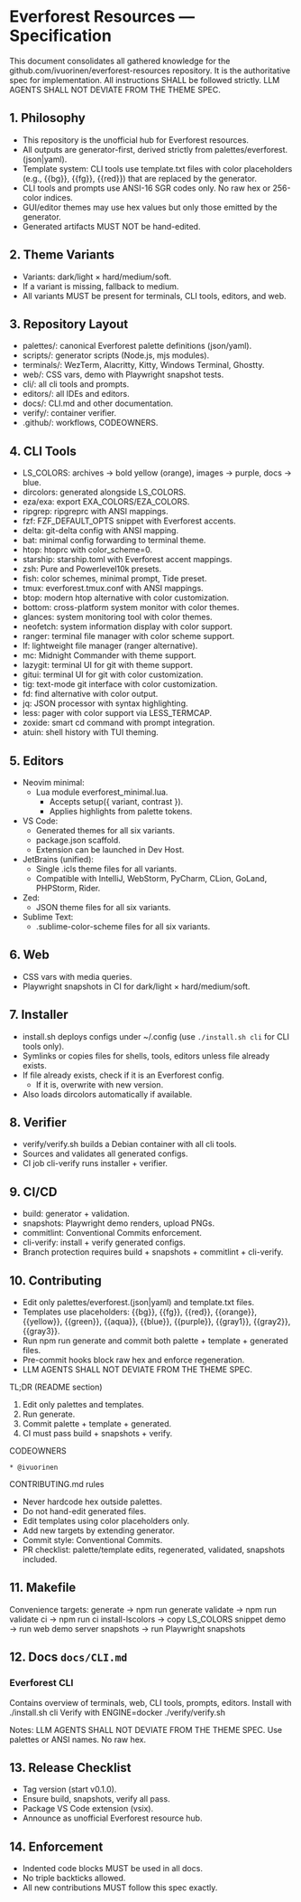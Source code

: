 # Everforest Resources — Specification

This document consolidates all gathered knowledge for the github.com/ivuorinen/everforest-resources repository. It is the authoritative spec for implementation. All instructions SHALL be followed strictly. LLM AGENTS SHALL NOT DEVIATE FROM THE THEME SPEC.

## 1. Philosophy

- This repository is the unofficial hub for Everforest resources.
- All outputs are generator-first, derived strictly from palettes/everforest.(json|yaml).
- Template system: CLI tools use template.txt files with color placeholders (e.g., {{bg}}, {{fg}}, {{red}}) that are replaced by the generator.
- CLI tools and prompts use ANSI-16 SGR codes only. No raw hex or 256-color indices.
- GUI/editor themes may use hex values but only those emitted by the generator.
- Generated artifacts MUST NOT be hand-edited.

## 2. Theme Variants

- Variants: dark/light × hard/medium/soft.
- If a variant is missing, fallback to medium.
- All variants MUST be present for terminals, CLI tools, editors, and web.

## 3. Repository Layout

- palettes/: canonical Everforest palette definitions (json/yaml).
- scripts/: generator scripts (Node.js, mjs modules).
- terminals/: WezTerm, Alacritty, Kitty, Windows Terminal, Ghostty.
- web/: CSS vars, demo with Playwright snapshot tests.
- cli/: all cli tools and prompts.
- editors/: all IDEs and editors.
- docs/: CLI.md and other documentation.
- verify/: container verifier.
- .github/: workflows, CODEOWNERS.

## 4. CLI Tools

- LS_COLORS: archives → bold yellow (orange), images → purple, docs → blue.
- dircolors: generated alongside LS_COLORS.
- eza/exa: export EXA_COLORS/EZA_COLORS.
- ripgrep: ripgreprc with ANSI mappings.
- fzf: FZF_DEFAULT_OPTS snippet with Everforest accents.
- delta: git-delta config with ANSI mapping.
- bat: minimal config forwarding to terminal theme.
- htop: htoprc with color_scheme=0.
- starship: starship.toml with Everforest accent mappings.
- zsh: Pure and Powerlevel10k presets.
- fish: color schemes, minimal prompt, Tide preset.
- tmux: everforest.tmux.conf with ANSI mappings.
- btop: modern htop alternative with color customization.
- bottom: cross-platform system monitor with color themes.
- glances: system monitoring tool with color themes.
- neofetch: system information display with color support.
- ranger: terminal file manager with color scheme support.
- lf: lightweight file manager (ranger alternative).
- mc: Midnight Commander with theme support.
- lazygit: terminal UI for git with theme support.
- gitui: terminal UI for git with color customization.
- tig: text-mode git interface with color customization.
- fd: find alternative with color output.
- jq: JSON processor with syntax highlighting.
- less: pager with color support via LESS_TERMCAP.
- zoxide: smart cd command with prompt integration.
- atuin: shell history with TUI theming.

## 5. Editors

- Neovim minimal:
  - Lua module everforest_minimal.lua.
    - Accepts setup({ variant, contrast }).
    - Applies highlights from palette tokens.
- VS Code:
  - Generated themes for all six variants.
  - package.json scaffold.
  - Extension can be launched in Dev Host.
- JetBrains (unified):
  - Single .icls theme files for all variants.
  - Compatible with IntelliJ, WebStorm, PyCharm, CLion, GoLand, PHPStorm, Rider.
- Zed:
  - JSON theme files for all six variants.
- Sublime Text:
  - .sublime-color-scheme files for all six variants.

## 6. Web

- CSS vars with media queries.
- Playwright snapshots in CI for dark/light × hard/medium/soft.

## 7. Installer

- install.sh deploys configs under ~/.config (use `./install.sh cli` for CLI tools only).
- Symlinks or copies files for shells, tools, editors unless file already exists.
- If file already exists, check if it is an Everforest config.
  - If it is, overwrite with new version.
- Also loads dircolors automatically if available.

## 8. Verifier

- verify/verify.sh builds a Debian container with all cli tools.
- Sources and validates all generated configs.
- CI job cli-verify runs installer + verifier.

## 9. CI/CD

- build: generator + validation.
- snapshots: Playwright demo renders, upload PNGs.
- commitlint: Conventional Commits enforcement.
- cli-verify: install + verify generated configs.
- Branch protection requires build + snapshots + commitlint + cli-verify.

## 10. Contributing

- Edit only palettes/everforest.(json|yaml) and template.txt files.
- Templates use placeholders: {{bg}}, {{fg}}, {{red}}, {{orange}}, {{yellow}}, {{green}}, {{aqua}}, {{blue}}, {{purple}}, {{gray1}}, {{gray2}}, {{gray3}}.
- Run npm run generate and commit both palette + template + generated files.
- Pre-commit hooks block raw hex and enforce regeneration.
- LLM AGENTS SHALL NOT DEVIATE FROM THE THEME SPEC.

TL;DR (README section)

1. Edit only palettes and templates.
2. Run generate.
3. Commit palette + template + generated.
4. CI must pass build + snapshots + verify.

CODEOWNERS

`* @ivuorinen`

CONTRIBUTING.md rules

- Never hardcode hex outside palettes.
- Do not hand-edit generated files.
- Edit templates using color placeholders only.
- Add new targets by extending generator.
- Commit style: Conventional Commits.
- PR checklist: palette/template edits, regenerated, validated, snapshots included.

## 11. Makefile

Convenience targets:
generate → npm run generate
validate → npm run validate
ci → npm run ci
install-lscolors → copy LS_COLORS snippet
demo → run web demo server
snapshots → run Playwright snapshots

## 12. Docs `docs/CLI.md`

### Everforest CLI

Contains overview of terminals, web, CLI tools, prompts, editors.
Install with ./install.sh cli
Verify with ENGINE=docker ./verify/verify.sh

Notes:
LLM AGENTS SHALL NOT DEVIATE FROM THE THEME SPEC. Use palettes or ANSI names. No raw hex.

## 13. Release Checklist

- Tag version (start v0.1.0).
- Ensure build, snapshots, verify all pass.
- Package VS Code extension (vsix).
- Announce as unofficial Everforest resource hub.

## 14. Enforcement

- Indented code blocks MUST be used in all docs.
- No triple backticks allowed.
- All new contributions MUST follow this spec exactly.
